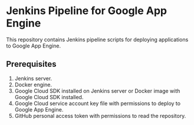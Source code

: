 # Jenkins Pipeline for Google App Engine

This repository contains Jenkins pipeline scripts for deploying applications to Google App Engine.

## Prerequisites

1. Jenkins server.
2. Docker engine.
3. Google Cloud SDK installed on Jenkins server or Docker image with Google Cloud SDK installed.
4. Google Cloud service account key file with permissions to deploy to Google App Engine.
5. GitHub personal access token with permissions to read the repository.




